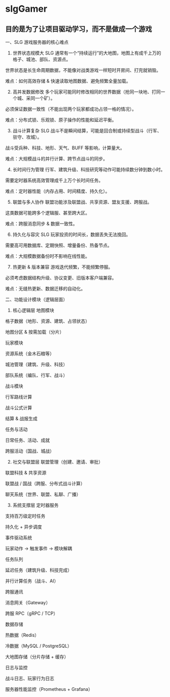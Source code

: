 # slgGamer

## 目的是为了让项目驱动学习，而不是做成一个游戏

一、SLG 游戏服务器的核心难点
1. 世界状态规模大
   SLG 通常有一个“持续运行”的大地图，地图上有成千上万的格子、城池、部队、资源点。

世界状态是长生命周期数据，不能像对战类游戏一样短时开房间、打完就销毁。

难点：如何高效存储 & 快速读取地图数据、避免频繁全量加载。

2. 高并发数据修改
   多个玩家可能同时修改相同的世界数据（抢同一块地、打同一个城、采同一个矿）。

必须保证数据一致性（不能出现两个玩家都成功占领一格的情况）。

难点：分布式锁、乐观锁、原子操作的性能和延迟平衡。

3. 战斗计算复杂
   SLG 战斗不是瞬间结算，可能是回合制或持续型战斗（行军、驻守、攻城）。

战斗受兵种、科技、地形、天气、BUFF 等影响，计算量大。

难点：大规模战斗的并行计算、跨节点战斗的同步。

4. 长时间行为管理
   行军、建筑升级、科技研究等动作可能持续数分钟到数小时。

需要定时器系统高效管理成千上万个长时间任务。

难点：定时器性能（内存占用、时间精度、持久化）。

5. 联盟与多人协作
   联盟功能涉及联盟战、共享资源、盟友支援、跨服战。

这类数据可能跨多个逻辑服、甚至跨大区。

难点：跨服消息同步 & 数据一致性。

6. 持久化与容灾
   SLG 玩家投资的时间长，数据丢失无法挽回。

需要高可用数据库、定期快照、增量备份、热备节点。

难点：大规模数据备份时不影响在线性能。

7. 热更新 & 版本兼容
   游戏迭代频繁，不能频繁停服。

必须考虑数据结构升级、协议变更、旧版本客户端兼容。

难点：无缝热更新、数据迁移的自动化。

二、功能设计模块（逻辑层面）
1. 核心逻辑层
   地图模块

格子数据（地形、资源、建筑、占领状态）

地图分区 & 按需加载（分片）

玩家模块

资源系统（金木石粮等）

城池管理（建筑、升级、科技）

部队系统（编队、行军、战斗）

战斗模块

行军路线计算

战斗公式计算

结算 & 战报生成

任务与活动

日常任务、活动、成就

跨服活动（国战、城战）

2. 社交与联盟层
   联盟管理（创建、邀请、审批）

联盟科技 & 共享资源

联盟战 / 国战（跨服、分布式战斗计算）

聊天系统（世界、联盟、私聊、广播）

3. 系统支撑层
   定时器服务

支持百万级定时任务

持久化 + 异步调度

事件驱动系统

玩家动作 → 触发事件 → 模块解耦

任务队列

延迟任务（建筑升级、科技完成）

并行计算任务（战斗、AI）

跨服通讯

消息网关（Gateway）

跨服 RPC（gRPC / TCP）

数据存储

热数据（Redis）

冷数据（MySQL / PostgreSQL）

大地图存储（分片存储 + 缓存）

日志与监控

战斗日志、玩家行为日志

服务器性能监控（Prometheus + Grafana）

